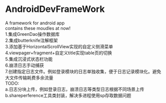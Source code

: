 # AndroidDevFrameWork
A  framework for android app <br>
contains these moudles at now!<br>
1.集成GreenDao操作数据库<br>
2.集成butterknife注解框架<br>
3.添加基于HorizontalScrollView实现的自定义侧滑菜单<br>
4.viewpager+fragment+自定义title实现table页的切换<br>
5.集成沉浸式状态栏功能<br>
6.崩溃日志手动捕获<br>
7.创建指定日志文件。例如登录模块的日志单独收集，便于日志记录模块化。避免大文件传输耗费多余流量<br>
TODO:<br>
a.日志分块上传，例如登录日志，崩溃日志等类型日志根据不同场景上传<br>
b.shareperference工具类封装，解决多进程使用sp存取数据问题<br>

